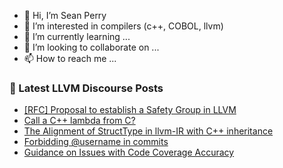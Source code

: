 - 👋 Hi, I’m Sean Perry
- 👀 I’m interested in compilers (c++, COBOL, llvm)
- 🌱 I’m currently learning ...
- 💞️ I’m looking to collaborate on ...
- 📫 How to reach me ...

<!---
s66perry/s66perry is a ✨ special ✨ repository because its `README.md` (this file) appears on your GitHub profile.
You can click the Preview link to take a look at your changes.
--->
### 📕 Latest LLVM Discourse Posts

<!-- DISCOURSE-LLVM:START -->
- [[RFC] Proposal to establish a Safety Group in LLVM](https://discourse.llvm.org/t/rfc-proposal-to-establish-a-safety-group-in-llvm/86916?page=2#post_28)
- [Call a C++ lambda from C?](https://discourse.llvm.org/t/call-a-c-lambda-from-c/86980#post_4)
- [The Alignment of StructType in llvm-IR with C++ inheritance](https://discourse.llvm.org/t/the-alignment-of-structtype-in-llvm-ir-with-c-inheritance/86999#post_1)
- [Forbidding @username in commits](https://discourse.llvm.org/t/forbidding-username-in-commits/86997#post_4)
- [Guidance on Issues with Code Coverage Accuracy](https://discourse.llvm.org/t/guidance-on-issues-with-code-coverage-accuracy/86459#post_3)
<!-- DISCOURSE-LLVM:END -->
